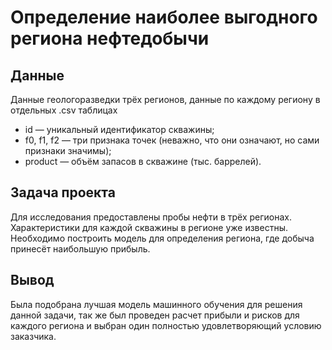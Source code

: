 # Определение наиболее выгодного региона нефтедобычи
## Данные 
Данные геологоразведки трёх регионов, данные по каждому региону в отдельных .csv таблицах
  - id — уникальный идентификатор скважины;
  - f0, f1, f2 — три признака точек (неважно, что они означают, но сами признаки значимы);
  - product — объём запасов в скважине (тыс. баррелей).
## Задача проекта
Для исследования предоставлены пробы нефти в трёх регионах. Характеристики для каждой скважины в регионе уже известны. Необходимо построить модель для определения региона, где добыча принесёт наибольшую прибыль. 
## Вывод
Была подобрана лучшая модель машинного обучения для решения данной задачи, так же был проведен расчет прибыли и рисков для каждого региона и выбран один полностью удовлетворяющий условию заказчика.
